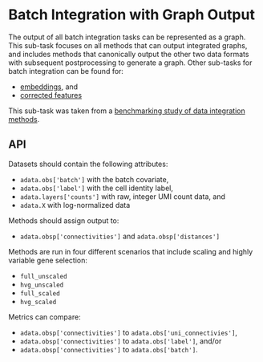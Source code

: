 # Batch Integration with Graph Output

The output of all batch integration tasks can be represented as a graph. This sub-task focuses on all methods that can
output integrated graphs, and includes methods that canonically output the other two data formats with subsequent
postprocessing to generate a graph. Other sub-tasks for batch integration can be found for:

* [embeddings](../embedding/), and
* [corrected features](../feature/)

This sub-task was taken from
a [benchmarking study of data integration methods](https://www.biorxiv.org/content/10.1101/2020.05.22.111161v2).

## API

Datasets should contain the following attributes:

* `adata.obs['batch']` with the batch covariate,
* `adata.obs['label']` with the cell identity label,
* `adata.layers['counts']` with raw, integer UMI count data, and
* `adata.X` with log-normalized data

Methods should assign output to:

* `adata.obsp['connectivities']` and `adata.obsp['distances']`

Methods are run in four different scenarios that include scaling and highly variable gene selection:

* `full_unscaled`
* `hvg_unscaled`
* `full_scaled`
* `hvg_scaled`

Metrics can compare:

* `adata.obsp['connectivities']` to `adata.obs['uni_connectivies']`,
* `adata.obsp['connectivities']` to `adata.obs['label']`, and/or
* `adata.obsp['connectivities']` to `adata.obs['batch']`.
